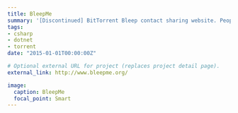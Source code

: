 ```yaml
---
title: BleepMe
summary: '[Discontinued] BitTorrent Bleep contact sharing website. People can share their contact info and some personal details, others can search by certain criteria and add them as a contact.'
tags:
- csharp
- dotnet
- torrent
date: "2015-01-01T00:00:00Z"

# Optional external URL for project (replaces project detail page).
external_link: http://www.bleepme.org/

image:
  caption: BleepMe
  focal_point: Smart
---
```

